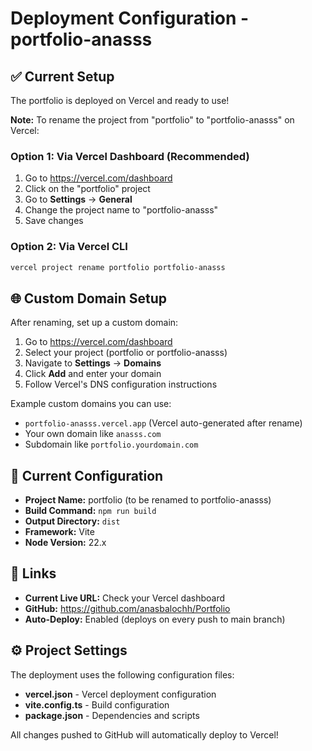 # Deployment Configuration - portfolio-anasss

## ✅ Current Setup

The portfolio is deployed on Vercel and ready to use!

**Note:** To rename the project from "portfolio" to "portfolio-anasss" on Vercel:

### Option 1: Via Vercel Dashboard (Recommended)
1. Go to https://vercel.com/dashboard
2. Click on the "portfolio" project
3. Go to **Settings** → **General**
4. Change the project name to "portfolio-anasss"
5. Save changes

### Option 2: Via Vercel CLI
```bash
vercel project rename portfolio portfolio-anasss
```

## 🌐 Custom Domain Setup

After renaming, set up a custom domain:

1. Go to https://vercel.com/dashboard
2. Select your project (portfolio or portfolio-anasss)
3. Navigate to **Settings** → **Domains**
4. Click **Add** and enter your domain
5. Follow Vercel's DNS configuration instructions

Example custom domains you can use:
- `portfolio-anasss.vercel.app` (Vercel auto-generated after rename)
- Your own domain like `anasss.com`
- Subdomain like `portfolio.yourdomain.com`

## 📝 Current Configuration

- **Project Name:** portfolio (to be renamed to portfolio-anasss)
- **Build Command:** `npm run build`
- **Output Directory:** `dist`
- **Framework:** Vite
- **Node Version:** 22.x

## 🔗 Links

- **Current Live URL:** Check your Vercel dashboard
- **GitHub:** https://github.com/anasbalochh/Portfolio
- **Auto-Deploy:** Enabled (deploys on every push to main branch)

## ⚙️ Project Settings

The deployment uses the following configuration files:

- **vercel.json** - Vercel deployment configuration
- **vite.config.ts** - Build configuration
- **package.json** - Dependencies and scripts

All changes pushed to GitHub will automatically deploy to Vercel!

